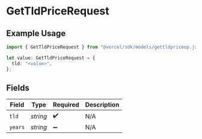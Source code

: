 # GetTldPriceRequest

## Example Usage

```typescript
import { GetTldPriceRequest } from "@vercel/sdk/models/gettldpriceop.js";

let value: GetTldPriceRequest = {
  tld: "<value>",
};
```

## Fields

| Field              | Type               | Required           | Description        |
| ------------------ | ------------------ | ------------------ | ------------------ |
| `tld`              | *string*           | :heavy_check_mark: | N/A                |
| `years`            | *string*           | :heavy_minus_sign: | N/A                |